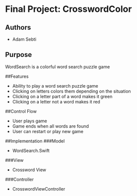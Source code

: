 Final Project: CrosswordColor
=========================

## Authors
- Adam Sebti

## Purpose
WordSearch is a colorful word search puzzle game

##Features
- Ability to play a word search puzzle game
- Clicking on letters colors them depending on the situation
- Clicking on a letter part of a word makes it green
- Clicking on a letter not a word makes it red 

##Control Flow
- User plays game
- Game ends when all words are found
- User can restart or play new game

##Implementation
###Model
- WordSearch.Swift

###View
- Crossword View

###Controller
- CrosswordViewController